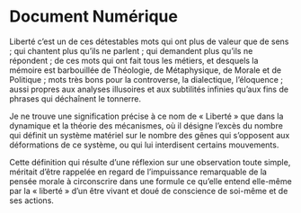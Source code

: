 # Document Numérique

Liberté c’est un de ces détestables mots qui ont plus de valeur que de sens ; qui chantent plus qu’ils ne parlent ; qui demandent plus qu’ils ne répondent ; de ces mots qui ont fait tous les métiers, et desquels la mémoire est barbouillée de Théologie, de Métaphysique, de Morale et de Politique ; mots très bons pour la controverse, la dialectique, l’éloquence ; aussi propres aux analyses illusoires et aux subtilités infinies qu’aux fins de phrases qui déchaînent le tonnerre.

Je ne trouve une signification précise à ce nom de « Liberté » que dans la dynamique et la théorie des mécanismes, où il désigne l’excès du nombre qui définit un système matériel sur le nombre des gênes qui s’opposent aux déformations de ce système, ou qui lui interdisent certains mouvements.

Cette définition qui résulte d’une réflexion sur une observation toute simple, méritait d’être rappelée en regard de l’impuissance remarquable de la pensée morale à circonscrire dans une formule ce qu’elle entend elle-même par la « liberté » d’un être vivant et doué de conscience de soi-même et de ses actions.
